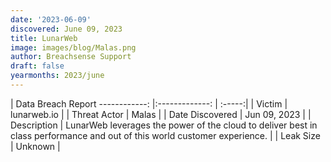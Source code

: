 ```yaml
---
date: '2023-06-09'
discovered: June 09, 2023
title: LunarWeb
image: images/blog/Malas.png
author: Breachsense Support
draft: false
yearmonths: 2023/june
---
```



| Data Breach Report
------------:     |:-------------:    | :-----:|
| Victim      | lunarweb.io      | 
| Threat Actor      | Malas      | 
| Date Discovered      | Jun 09, 2023      | 
| Description      | LunarWeb leverages the power of the cloud to deliver best in class performance and out of this world customer experience.      | 
| Leak Size      | Unknown      | 

